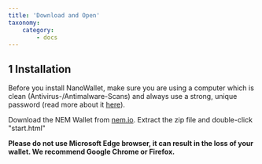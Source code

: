 ```yaml
---
title: 'Download and Open'
taxonomy:
    category:
        - docs
---
```


## 1 Installation
Before you install NanoWallet, make sure you are using a computer which is clean (Antivirus-/Antimalware-Scans) and always use a strong, unique password (read more about it [here](http://lifehacker.com/four-methods-to-create-a-secure-password-youll-actually-1601854240)).
 
Download the NEM Wallet from [nem.io](https://nemplatform.com/wallets/). Extract the zip file and double-click "start.html"  

**Please do not use Microsoft Edge browser, it can result in the loss of your wallet. We recommend Google Chrome or Firefox.**
 

